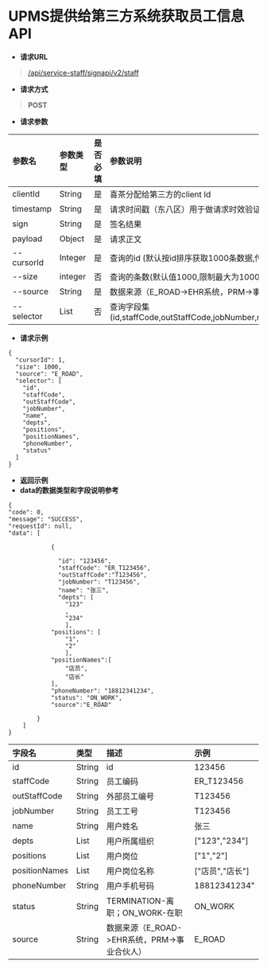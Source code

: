 # UPMS提供给第三方系统获取员工信息API
- **请求URL**
> [/api/service-staff/signapi/v2/staff](#)
- **请求方式**
>**POST**

- **请求参数**

| 参数名        | 参数类型         | 是否必填 | 参数说明                                                                                | 示例                                     |
|:-----------|:-------------|:-----|:------------------------------------------------------------------------------------|:---------------------------------------|
| clientId   | String       | 是    | 喜茶分配给第三方的client Id                                                                  | exampleClientId                        |
| timestamp  | String       | 是    | 请求时间戳（东八区）用于做请求时效验证，单位：秒                                                            | 1600412480                             |
| sign       | String       | 是    | 签名结果                                                                                | dFCBnsgzv/2h...                        |
| payload    | Object       | 是    | 请求正文                                                                                |  |
| --cursorId | Integer      | 是    | 查询的id (默认按id排序获取1000条数据,传具体id数据查询大于该id的数据)                                          | 1                                      |
| --size     | integer      | 否    | 查询的条数(默认值1000,限制最大为1000)                                                            | 1000                                   |
| --source   | String       | 是    | 数据来源（E_ROAD->EHR系统，PRM->事业合伙人）                                                      | E_ROAD                                 |
| --selector | List<String> | 否    | 查询字段集(id,staffCode,outStaffCode,jobNumber,name,depts,positions,positionNames,phoneNumber,status) |                                    |
- **请求示例**
```
{
  "cursorId": 1,
  "size": 1000,
  "source": "E_ROAD",
  "selector": [
    "id",
    "staffCode", 
    "outStaffCode",
    "jobNumber",
    "name",
    "depts",
    "positions",
    "positionNames",
    "phoneNumber",
    "status"
  ]
}

```
- **返回示例**
- **data的数据类型和字段说明参考**
```
{
"code": 0,
"message": "SUCCESS",
"requestId": null,
"data": [

            {
              
              "id": "123456",
              "staffCode": "ER_T123456",
              "outStaffCode":"T123456",
              "jobNumber": "T123456",
              "name": "张三",
              "depts": [
                "123"
                ,
                "234"
                ],
            "positions": [
                "1",
                "2"
                ],
            "positionNames":[
                "店员",
                "店长"
            ],
            "phoneNumber": "18812341234",
            "status": "ON_WORK",
            "source":"E_ROAD"

        }
    ]
}

```

| 字段名           | 类型            | 描述                             | 示例            |
|:--------------|:--------------|:-------------------------------|:--------------|
| id	           | String        | id                             | 123456        |
| staffCode     | 	String       | 员工编码                           | ER_T123456    |
| outStaffCode	 | String        | 外部员工编号                         | T123456       |
| jobNumber	    | String        | 员工工号                           | T123456       |
| name	         | String        | 用户姓名                           | 张三            |
| depts         | 	List<String> | 用户所属组织                         | ["123","234"] |
| positions     | 	List<String> | 用户岗位                           | ["1","2"]     |
| positionNames | 	List<String> | 用户岗位名称                         | ["店员","店长"]   |
| phoneNumber   | 	String       | 用户手机号码                         | 18812341234"  |
| status	       | String        | TERMINATION-离职；ON_WORK-在职      | ON_WORK       |
| source        | String  | 数据来源（E_ROAD->EHR系统，PRM->事业合伙人） | E_ROAD        |

